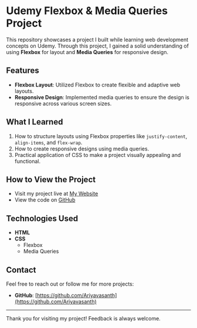 # Udemy Flexbox & Media Queries Project

This repository showcases a project I built while learning web development concepts on Udemy. Through this project, I gained a solid understanding of using **Flexbox** for layout and **Media Queries** for responsive design.

## Features

- **Flexbox Layout**: Utilized Flexbox to create flexible and adaptive web layouts.
- **Responsive Design**: Implemented media queries to ensure the design is responsive across various screen sizes.

## What I Learned

1. How to structure layouts using Flexbox properties like `justify-content`, `align-items`, and `flex-wrap`.
2. How to create responsive designs using media queries.
3. Practical application of CSS to make a project visually appealing and functional.

## How to View the Project

- Visit my project live at [My Website](https://ariyavasanth.github.io/Udemy__clon)
- View the code on [GitHub](https://github.com/Ariyavasanth/Udemy__clon)

## Technologies Used

- **HTML**
- **CSS**
  - Flexbox
  - Media Queries

## Contact

Feel free to reach out or follow me for more projects:

- **GitHub**: [https://github.com/Ariyavasanth](https://github.com/Ariyavasanth)


---

Thank you for visiting my project! Feedback is always welcome.
